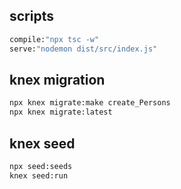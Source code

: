 

## scripts
```bash
compile:"npx tsc -w"
serve:"nodemon dist/src/index.js"
```


## knex migration
```bash
npx knex migrate:make create_Persons
npx knex migrate:latest    
```

## knex seed
```bash
npx seed:seeds
knex seed:run
```